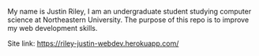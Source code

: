 My name is Justin Riley, I am an undergraduate student studying computer science at Northeastern University.
The purpose of this repo is to improve my web development skills.

Site link: https://riley-justin-webdev.herokuapp.com/
